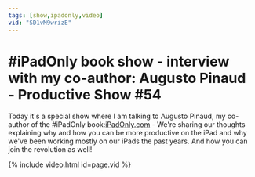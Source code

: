 ```yaml
---
tags: [show,ipadonly,video]
vid: "SD1vM9wrizE"
---
```


# #iPadOnly book show - interview with my co-author: Augusto Pinaud - Productive Show #54

Today it's a special show where I am talking to Augusto Pinaud, my co-author of the #iPadOnly book:[iPadOnly.com](https://ipadonly.com) - We're sharing our thoughts explaining why and how you can be more productive on the iPad and why we've been working mostly on our iPads the past years. And how you can join the revolution as well!

{% include video.html id=page.vid %}

[n]: https://michael.gratis/nozbe
